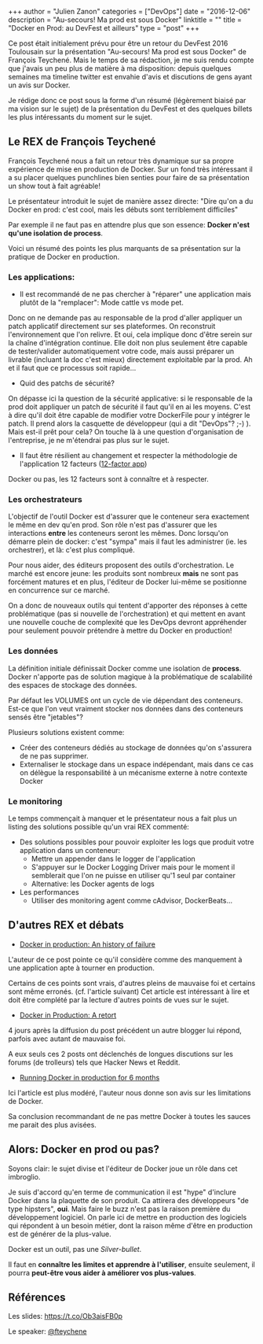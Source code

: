+++
author = "Julien Zanon"
categories = ["DevOps"]
date = "2016-12-06"
description = "Au-secours! Ma prod est sous Docker"
linktitle = ""
title = "Docker en Prod: au DevFest et ailleurs"
type = "post"
+++

Ce post était initialement prévu pour être un retour du DevFest 2016 Toulousain 
sur la présentation "Au-secours! Ma prod est sous Docker" de François Teychené. 
Mais le temps de sa rédaction, je me suis rendu compte que j'avais un peu plus de matière à ma disposition: 
depuis quelques semaines ma timeline twitter est envahie d'avis et discutions de gens ayant un avis sur Docker.

Je rédige donc ce post sous la forme d'un résumé (légèrement biaisé par ma vision sur le sujet) de la présentation du DevFest
 et des quelques billets les plus intéressants du moment sur le sujet.

## Le REX de François Teychené

François Teychené nous a fait un retour très dynamique sur sa propre expérience de mise en production de Docker.
Sur un fond très intéressant il a su placer quelques punchlines bien senties pour faire de sa présentation un show tout à fait agréable!

Le présentateur introduit le sujet de manière assez directe: 
"Dire qu'on a du Docker en prod: c'est cool, mais les débuts sont terriblement difficiles"

Par exemple il ne faut pas en attendre plus que son essence: **Docker n'est qu'une isolation de process**.

Voici un résumé des points les plus marquants de sa présentation sur la pratique de Docker en production.

### Les applications:

* Il est recommandé de ne pas chercher à "réparer" une application mais plutôt de la "remplacer": Mode cattle vs mode pet.

Donc on ne demande pas au responsable de la prod d'aller appliquer un patch applicatif directement sur ses plateformes.
On reconstruit l'environnement que l'on relivre.
Et oui, cela implique donc d'être serein sur la chaîne d'intégration continue.
Elle doit non plus seulement être capable de tester/valider automatiquement votre code,
 mais aussi préparer un livrable (incluant la doc c'est mieux) directement exploitable par la prod.
Ah et il faut que ce processus soit rapide...

* Quid des patchs de sécurité?

On dépasse ici la question de la sécurité applicative: si le responsable de la prod doit appliquer un patch de sécurité
il faut qu'il en ai les moyens. C'est à dire qu'il doit être capable de modifier votre DockerFile pour y intégrer le patch.
Il prend alors la casquette de développeur (qui a dit "DevOps"? ;-) ).
Mais est-il prêt pour cela? On touche là à une question d'organisation de l'entreprise, je ne m'étendrai pas plus sur le sujet.


* Il faut être résilient au changement et respecter la méthodologie de l'application  12 facteurs ([12-factor app](https://12factor.net/))

Docker ou pas, les 12 facteurs sont à connaître et à respecter.


### Les orchestrateurs

L'objectif de l'outil Docker est d'assurer que le conteneur sera exactement le même en dev qu'en prod.
Son rôle n'est pas d'assurer que les interactions **entre** les conteneurs seront les mêmes.
Donc lorsqu'on démarre plein de docker: c'est "sympa" mais il faut les administrer (ie. les orchestrer), 
et là: c'est plus compliqué.

Pour nous aider, des éditeurs proposent des outils d'orchestration.
Le marché est encore jeune: les produits sont nombreux **mais** ne sont pas forcément matures 
et en plus, l'éditeur de Docker lui-même se positionne en concurrence sur ce marché. 

On a donc de nouveaux outils qui tentent d'apporter des réponses à cette problématique (pas si nouvelle de l'orchestration)
et qui mettent en avant une nouvelle couche de complexité que les DevOps devront appréhender
pour seulement pouvoir prétendre à mettre du Docker en production!


### Les données

La définition initiale définissait Docker comme une isolation de **process**. 
Docker n'apporte pas de solution magique à la problématique de scalabilité des espaces de stockage des données.

Par défaut les VOLUMES ont un cycle de vie dépendant des conteneurs.
Est-ce que l'on veut vraiment stocker nos données dans des conteneurs sensés être "jetables"?

Plusieurs solutions existent comme:
* Créer des conteneurs dédiés au stockage de données qu'on s'assurera de ne pas supprimer.
* Externaliser le stockage dans un espace indépendant, 
mais dans ce cas on délègue la responsabilité à un mécanisme externe à notre contexte Docker


### Le monitoring

Le temps commençait à manquer et le présentateur nous a fait plus un listing des solutions possible qu'un vrai REX commenté:

* Des solutions possibles pour pouvoir exploiter les logs que produit votre application dans un conteneur:
  * Mettre un appender dans le logger de l'application
  * S'appuyer sur le Docker Logging Driver mais pour le moment il semblerait que l'on ne puisse en utiliser qu'1 seul par container
  * Alternative: les Docker agents de logs
* Les performances
  * Utiliser des monitoring agent comme cAdvisor, DockerBeats...

## D'autres REX et débats

* [Docker in production: An history of failure](https://thehftguy.com/2016/11/01/docker-in-production-an-history-of-failure/)

L'auteur de ce post pointe ce qu'il considère comme des manquement à une application apte à tourner en production.

Certains de ces points sont vrais, d'autres pleins de mauvaise foi et certains sont même erronés. (cf. l'article suivant)
Cet article est intéressant à lire et doit être complété par la lecture d'autres points de vues sur le sujet.

* [Docker in Production: A retort](https://patrobinson.github.io/2016/11/05/docker-in-production/)

4 jours après la diffusion du post précédent un autre blogger lui répond, parfois avec autant de mauvaise foi.

A eux seuls ces 2 posts ont déclenchés de longues discutions sur les forums (de trolleurs) tels que Hacker News et Reddit.

* [Running Docker in production for 6 months](http://racknole.com/blog/running-docker-in-production-for-6-months/)

Ici l'article est plus modéré, l'auteur nous donne son avis sur les limitations de Docker.

Sa conclusion recommandant de ne pas mettre Docker à toutes les sauces me parait des plus avisées.

## Alors: Docker en prod ou pas?

Soyons clair: le sujet divise et l'éditeur de Docker joue un rôle dans cet imbroglio.

Je suis d'accord qu'en terme de communication il est "hype" d'inclure Docker dans la plaquette de son produit.
Ca attirera des développeurs "de type hipsters", **oui**. Mais faire le buzz n'est pas la raison première du développement logiciel.
On parle ici de mettre en production des logiciels qui répondent à un besoin métier, 
dont la raison même d'être en production est de générer de la plus-value.

Docker est un outil, pas une _Silver-bullet_. 

Il faut en **connaître les limites et apprendre à l'utiliser**, 
ensuite seulement, il pourra **peut-être vous aider à améliorer vos plus-values**.


 
## Références

Les slides: https://t.co/Ob3aisFB0p

Le speaker: [@fteychene](https://twitter.com/fteychene)



